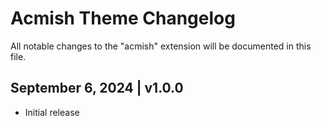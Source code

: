 # Acmish Theme Changelog

All notable changes to the "acmish" extension will be documented in this file.

## September 6, 2024 | v1.0.0

- Initial release
